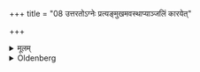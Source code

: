 +++
title = "08 उत्तरतोऽग्नेः प्रत्यङ्मुखमवस्थाप्याञ्जलिं कारयेत्"

+++

<details><summary>मूलम्</summary>

उत्तरतोऽग्नेः प्रत्यङ्मुखमवस्थाप्याञ्जलिं कारयेत् ८
</details>

<details><summary>Oldenberg</summary>

8. He should cause (the student) to stand northwards of the fire, facing the west, and to join his hands.
</details>
